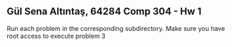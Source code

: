 Gül Sena Altıntaş, 64284
Comp 304 - Hw 1
----------------------------------

Run each problem in the corresponding subdirectory. Make sure you have root access to execute problem 3